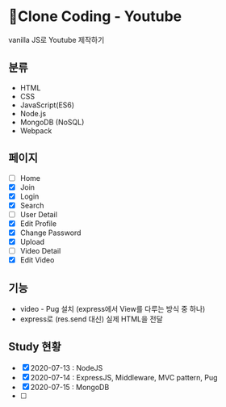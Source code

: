 # :memo:Clone Coding - Youtube

vanilla JS로 Youtube 제작하기

## 분류

- HTML
- CSS
- JavaScript(ES6)
- Node.js
- MongoDB (NoSQL)
- Webpack

## 페이지

- [ ] Home
- [x] Join
- [x] Login
- [x] Search
- [ ] User Detail
- [x] Edit Profile
- [x] Change Password
- [x] Upload
- [ ] Video Detail
- [x] Edit Video

## 기능

- video - Pug 설치 (express에서 View를 다루는 방식 중 하나)
- express로 (res.send 대신) 실제 HTML을 전달

## Study 현황

- [x] 2020-07-13 : NodeJS
- [x] 2020-07-14 : ExpressJS, Middleware, MVC pattern, Pug
- [x] 2020-07-15 : MongoDB
- [ ]
